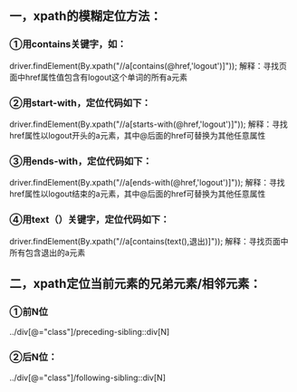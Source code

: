 ## 一，xpath的模糊定位方法：
### ①用contains关键字，如：
driver.findElement(By.xpath("//a[contains(@href,'logout')]"));
解释：寻找页面中href属性值包含有logout这个单词的所有a元素

### ②用start-with，定位代码如下：
driver.findElement(By.xpath("//a[starts-with(@href,'logout')]"));
解释：寻找href属性以logout开头的a元素，其中@后面的href可替换为其他任意属性

### ③用ends-with，定位代码如下：
driver.findElement(By.xpath("//a[ends-with(@href,'logout')]"));
解释：寻找href属性以logout结束的a元素，其中@后面的href可替换为其他任意属性

### ④用text（）关键字，定位代码如下：
driver.findElement(By.xpath("//a[contains(text(),退出)]"));
解释：寻找页面中所有包含退出的a元素

## 二，xpath定位当前元素的兄弟元素/相邻元素：
### ①前N位
../div[@="class"]/preceding-sibling::div[N]
### ②后N位：
../div[@="class"]/following-sibling::div[N]

